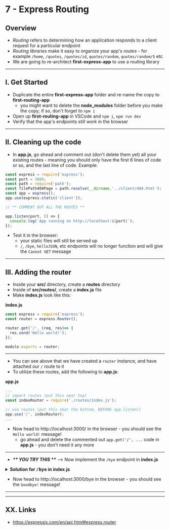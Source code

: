 # 7 - Express Routing

## Overview
- *Routing* refers to determining how an application responds to a client request for a particular endpoint
- *Routing libraries* make it easy to organize your app's *routes* - for example `/home`, `/quotes`, `/quotes/id`, `quotes/random`, `quotes/random/5` etc
- We are going to re-architect **first-express-app** to use a routing library

---

## I. Get Started
- Duplicate the entire **first-express-app** folder and re-name the copy to **first-routing-app**
  - you might want to delete the **node_modules** folder before you make the copy; if so, don't forget to `npm i`
- Open up **first-routing-app** in VSCode and `npm i`,  `npm run dev`
- Verify that the app's endpoints still work in the browser

---

## II. Cleaning up the code

- In **app.js**, go ahead and comment out (don't delete them yet) all your existing routes - meaning you should only have the first 6 lines of code or so, and the last line of code. Example:

```js
const express = require('express');
const port = 3000;
const path = require('path');
const filePath404Page = path.resolve(__dirname,'../client/404.html');
const app = express();
app.use(express.static('client'));

// ** COMMENT OUT ALL THE ROUTES **

app.listen(port, () => {
  console.log(`App running on http://localhost:${port}`);
});
```

- Test it in the browser:
  - your static files will still be served up
  - `/`, `/bye`, `helloJSON`, etc endpoints will no longer function and will give the `Cannot GET` message 

---

## III. Adding the router
- Inside your **src/** directory, create a **routes** directory
- Inside of **src/routes/**, create a **index.js** file
- Make **index.js** look like this:

**index.js**
```js
const express = require('express');
const router = express.Router();

router.get('/', (req, res)=> {
  res.send('Hello world!');
});

module.exports = router;
```

---

- You can see above that we have created a `router` instance, and have attached our `/` route to it
- To utilize these routes, add the following to **app.js**:

**app.js**
```js
...
// import routes (put this near top)
const indexRouter = require('./routes/index.js');

// use routes (put this near the bottom, BEFORE app.listen()
app.use('/', indexRouter);
...
```

- Now head to http://localhost:3000/ in the browser - you should see the `Hello world!` message!
  - go ahead and delete the commented out `app.get('/', ...` code in **app.js** - you don't need it any more

---

- ***\*\* YOU TRY THIS \*\**** --> Now implement the `/bye` endpoint in **index.js**


<details>
  <summary><b>Solution for <kbd>/bye</kbd> in index.js</b></summary>
  <code>
    ...
    router.get('/bye', (req, res) => {
      res.send('Goodbye!');
    });
    ...
  </code>
</details>

- Now head to http://localhost:3000/bye in the browser - you should see the `Goodbye!` message!

---



---
## XX. Links
- https://expressjs.com/en/api.html#express.router
